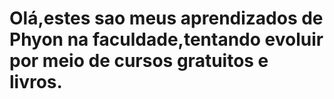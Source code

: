 # Olá,estes sao meus aprendizados de Phyon na faculdade,tentando evoluir por meio de cursos gratuitos e livros.
